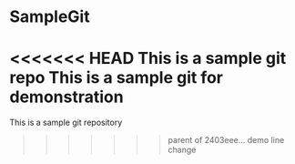# SampleGit

<<<<<<< HEAD
This is a sample git repo
This is a sample git for demonstration
=======
This is a sample git repository
>>>>>>> parent of 2403eee... demo line change
